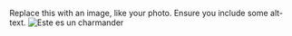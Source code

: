 Replace this with an image, like your photo. Ensure you include some alt-text.
![Este es un charmander ](https://vignette.wikia.nocookie.net/superpokemon/images/f/f2/Charmander.jpg/revision/latest/scale-to-width-down/200?cb=20101205152949&path-prefix=es)
